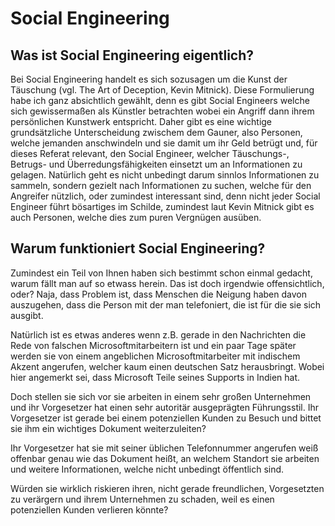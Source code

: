 # Social Engineering

## Was ist Social Engineering eigentlich?
Bei Social Engineering handelt es sich sozusagen um die Kunst der Täuschung (vgl. The Art of Deception, Kevin Mitnick). Diese Formulierung habe ich ganz absichtlich gewählt, denn es gibt Social Engineers welche sich gewissermaßen als Künstler betrachten wobei ein Angriff dann ihrem persönlichen Kunstwerk entspricht.
Daher gibt es eine wichtige grundsätzliche Unterscheidung zwischem dem Gauner, also Personen, welche jemanden anschwindeln und sie damit um ihr Geld betrügt und, für dieses Referat relevant, den Social Engineer, welcher Täuschungs-, Betrugs- und Überredungsfähigkeiten einsetzt um an Informationen zu gelagen. Natürlich geht es nicht unbedingt darum sinnlos Informationen zu sammeln, sondern gezielt nach Informationen zu suchen, welche für den Angreifer nützlich, oder zumindest interessant sind, denn nicht jeder Social Engineer führt bösartiges im Schilde, zumindest laut Kevin Mitnick gibt es auch Personen, welche dies zum puren Vergnügen ausüben.

## Warum funktioniert Social Engineering?
Zumindest ein Teil von Ihnen haben sich bestimmt schon einmal gedacht, warum fällt man auf so etwass herein. Das ist doch irgendwie offensichtlich, oder? Naja, dass Problem ist, dass Menschen die Neigung haben davon auszugehen, dass die Person mit der man telefoniert, die ist für die sie sich ausgibt.

Natürlich ist es etwas anderes wenn z.B. gerade in den Nachrichten die Rede von falschen Microsoftmitarbeitern ist und ein paar Tage später werden sie von einem angeblichen Microsoftmitarbeiter mit indischem Akzent angerufen, welcher kaum einen deutschen Satz herausbringt. Wobei hier angemerkt sei, dass Microsoft Teile seines Supports in Indien hat.

Doch stellen sie sich vor sie arbeiten in einem sehr großen Unternehmen und ihr Vorgesetzer hat einen sehr autoritär ausgeprägten Führungsstil. Ihr Vorgesetzer ist gerade bei einem potenziellen Kunden zu Besuch und bittet sie ihm ein wichtiges Dokument weiterzuleiten? 

Ihr Vorgesetzer hat sie mit seiner üblichen Telefonnummer angerufen weiß offenbar genau wie das Dokument heißt, an welchem Standort sie arbeiten und weitere Informationen, welche nicht unbedingt öffentlich sind.

Würden sie wirklich riskieren ihren, nicht gerade freundlichen, Vorgesetzten zu verärgern und ihrem Unternehmen zu schaden, weil es einen potenziellen Kunden verlieren könnte?

